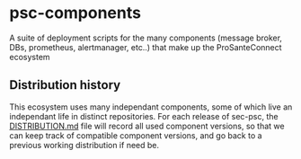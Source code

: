 # psc-components

A suite of deployment scripts for the many components (message broker, DBs, prometheus, alertmanager, etc..) that make up the ProSanteConnect ecosystem

## Distribution history

This ecosystem uses many independant components, some of which live an independant life in distinct repositories.
For each release of sec-psc, the [DISTRIBUTION.md](./DISTRIBUTION.md) file will record all used component versions,
so that we can keep track of compatible component versions, and go back to a previous working distribution if need be.